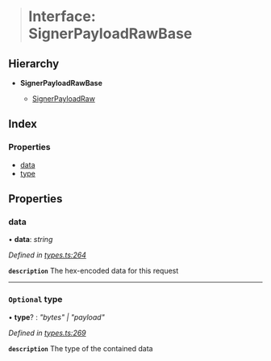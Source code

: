 > # Interface: SignerPayloadRawBase

## Hierarchy

* **SignerPayloadRawBase**

  * [SignerPayloadRaw](_types_.signerpayloadraw.md)

## Index

### Properties

* [data](_types_.signerpayloadrawbase.md#data)
* [type](_types_.signerpayloadrawbase.md#optional-type)

## Properties

###  data

• **data**: *string*

*Defined in [types.ts:264](https://github.com/polkadot-js/api/blob/f30354e/packages/api/src/types.ts#L264)*

**`description`** The hex-encoded data for this request

___

### `Optional` type

• **type**? : *"bytes" | "payload"*

*Defined in [types.ts:269](https://github.com/polkadot-js/api/blob/f30354e/packages/api/src/types.ts#L269)*

**`description`** The type of the contained data